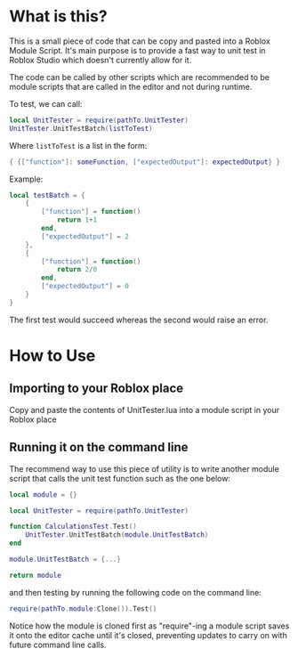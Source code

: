 # What is this?

This is a small piece of code that can be copy and pasted into a Roblox Module Script. It's main purpose is to provide a fast way to unit
test in Roblox Studio which doesn't currently allow for it.

The code can be called by other scripts which are recommended to be module scripts that are called in the editor and not during runtime.

To test, we can call:

```lua
local UnitTester = require(pathTo.UnitTester)
UnitTester.UnitTestBatch(listToTest)
```

Where `listToTest` is a list in the form:

```lua
{ {["function"]: someFunction, ["expectedOutput"]: expectedOutput} }
```

Example:

```lua
local testBatch = {
    {
        ["function"] = function()
	    	return 1+1
		end,
		["expectedOutput"] = 2
    },
    {
		["function"] = function()
	    	return 2/0
		end,
		["expectedOutput"] = 0
    }
}
```

The first test would succeed whereas the second would raise an error.


# How to Use

## Importing to your Roblox place

Copy and paste the contents of UnitTester.lua into a module script in your Roblox place

## Running it on the command line

The recommend way to use this piece of utility is to write another module script that calls the unit test function such as the one below:

```lua
local module = {}

local UnitTester = require(pathTo.UnitTester)

function CalculationsTest.Test()
    UnitTester.UnitTestBatch(module.UnitTestBatch)
end

module.UnitTestBatch = {...}

return module
```

and then testing by running the following code on the command line:

```lua
require(pathTo.module:Clone()).Test()
```

Notice how the module is cloned first as "require"-ing a module script saves it onto the editor cache until it's closed, preventing updates to
carry on with future command line calls.